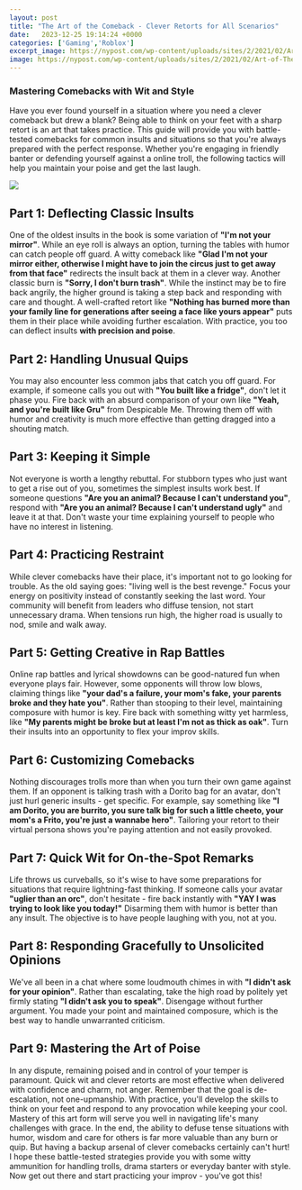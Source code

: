 ```yaml
---
layout: post
title: "The Art of the Comeback - Clever Retorts for All Scenarios"
date:   2023-12-25 19:14:24 +0000
categories: ['Gaming','Roblox']
excerpt_image: https://nypost.com/wp-content/uploads/sites/2/2021/02/Art-of-The-Comeback-donald-trump.jpg?quality=75&amp;strip=all
image: https://nypost.com/wp-content/uploads/sites/2/2021/02/Art-of-The-Comeback-donald-trump.jpg?quality=75&amp;strip=all
---
```


### Mastering Comebacks with Wit and Style
Have you ever found yourself in a situation where you need a clever comeback but drew a blank? Being able to think on your feet with a sharp retort is an art that takes practice. This guide will provide you with battle-tested comebacks for common insults and situations so that you're always prepared with the perfect response. Whether you're engaging in friendly banter or defending yourself against a online troll, the following tactics will help you maintain your poise and get the last laugh.

![](https://nypost.com/wp-content/uploads/sites/2/2021/02/Art-of-The-Comeback-donald-trump.jpg?quality=75&amp;strip=all)
## Part 1: Deflecting Classic Insults 
One of the oldest insults in the book is some variation of **"I'm not your mirror"**. While an eye roll is always an option, turning the tables with humor can catch people off guard. A witty comeback like **"Glad I'm not your mirror either, otherwise I might have to join the circus just to get away from that face"** redirects the insult back at them in a clever way. 
Another classic burn is **"Sorry, I don't burn trash"**. While the instinct may be to fire back angrily, the higher ground is taking a step back and responding with care and thought. A well-crafted retort like **"Nothing has burned more than your family line for generations after seeing a face like yours appear"** puts them in their place while avoiding further escalation. With practice, you too can deflect insults **with precision and poise**.
## Part 2: Handling Unusual Quips
You may also encounter less common jabs that catch you off guard. For example, if someone calls you out with **"You built like a fridge"**, don't let it phase you. Fire back with an absurd comparison of your own like **"Yeah, and you're built like Gru"** from Despicable Me. Throwing them off with humor and creativity is much more effective than getting dragged into a shouting match. 
## Part 3: Keeping it Simple  
Not everyone is worth a lengthy rebuttal. For stubborn types who just want to get a rise out of you, sometimes the simplest insults work best. If someone questions **"Are you an animal? Because I can't understand you"**, respond with **"Are you an animal? Because I can't understand ugly"** and leave it at that. Don't waste your time explaining yourself to people who have no interest in listening.
## Part 4: Practicing Restraint
While clever comebacks have their place, it's important not to go looking for trouble. As the old saying goes: "living well is the best revenge." Focus your energy on positivity instead of constantly seeking the last word. Your community will benefit from leaders who diffuse tension, not start unnecessary drama. When tensions run high, the higher road is usually to nod, smile and walk away.
## Part 5: Getting Creative in Rap Battles  
Online rap battles and lyrical showdowns can be good-natured fun when everyone plays fair. However, some opponents will throw low blows, claiming things like **"your dad's a failure, your mom's fake, your parents broke and they hate you"**. Rather than stooping to their level, maintaining composure with humor is key. Fire back with something witty yet harmless, like **"My parents might be broke but at least I'm not as thick as oak"**. Turn their insults into an opportunity to flex your improv skills.
## Part 6: Customizing Comebacks  
Nothing discourages trolls more than when you turn their own game against them. If an opponent is talking trash with a Dorito bag for an avatar, don't just hurl generic insults - get specific. For example, say something like **"I am Dorito, you are burrito, you sure talk big for such a little cheeto, your mom's a Frito, you're just a wannabe hero"**. Tailoring your retort to their virtual persona shows you're paying attention and not easily provoked.
## Part 7: Quick Wit for On-the-Spot Remarks
Life throws us curveballs, so it's wise to have some preparations for situations that require lightning-fast thinking. If someone calls your avatar **"uglier than an orc"**, don't hesitate - fire back instantly with **"YAY I was trying to look like you today!"** Disarming them with humor is better than any insult. The objective is to have people laughing with you, not at you.
## Part 8: Responding Gracefully to Unsolicited Opinions
We've all been in a chat where some loudmouth chimes in with **"I didn't ask for your opinion"**. Rather than escalating, take the high road by politely yet firmly stating **"I didn't ask you to speak"**. Disengage without further argument. You made your point and maintained composure, which is the best way to handle unwarranted criticism.
## Part 9: Mastering the Art of Poise
In any dispute, remaining poised and in control of your temper is paramount. Quick wit and clever retorts are most effective when delivered with confidence and charm, not anger. Remember that the goal is de-escalation, not one-upmanship. With practice, you'll develop the skills to think on your feet and respond to any provocation while keeping your cool. Mastery of this art form will serve you well in navigating life's many challenges with grace.
In the end, the ability to defuse tense situations with humor, wisdom and care for others is far more valuable than any burn or quip. But having a backup arsenal of clever comebacks certainly can't hurt! I hope these battle-tested strategies provide you with some witty ammunition for handling trolls, drama starters or everyday banter with style. Now get out there and start practicing your improv - you've got this!